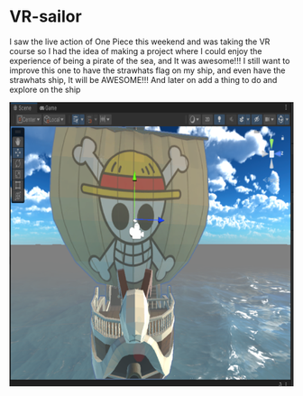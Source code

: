 # VR-sailor
I saw the live action of One Piece this weekend and was taking the VR course so I had the idea of making a project where I could enjoy the experience of being a pirate of the sea, and It was awesome!!!
I still want to improve this one to have the strawhats flag on my ship, and even have the strawhats ship, It will be AWESOME!!!
And later on add a thing to do and explore on the ship

![Screenshot 2](./Screenshots/2.png)
